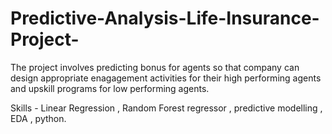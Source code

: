 # Predictive-Analysis-Life-Insurance-Project-

The project involves predicting bonus for agents so that company can design appropriate enagagement activities for their high performing agents and upskill programs for low performing agents.

Skills - Linear Regression , Random Forest regressor , predictive modelling , EDA , python.
